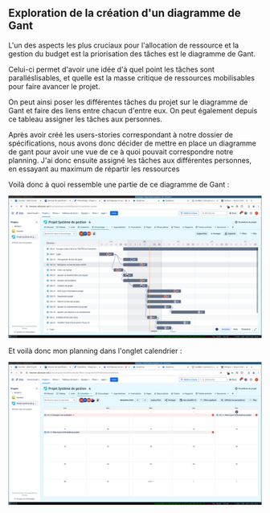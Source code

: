 ## Exploration de la création d'un diagramme de Gant

L'un des aspects les plus cruciaux pour l'allocation de ressource et la gestion du budget est la priorisation des tâches est le diagramme de Gant.

Celui-ci permet d'avoir une idée d'à quel point les tâches sont paralléslisables, et quelle est la masse critique de ressources mobilisables pour faire avancer 
le projet.

On peut ainsi poser les différentes tâches du projet sur le diagramme de Gant et faire des liens entre chacun d'entre eux. On peut également depuis ce tableau assigner les tâches aux personnes.

Après avoir créé les users-stories correspondant à notre dossier de spécifications, nous avons donc décider de mettre en place un diagramme de gant pour avoir une vue de ce à quoi pouvait correspondre notre planning. J'ai donc ensuite assigné les tâches aux différentes personnes, en essayant au maximum de répartir les ressources

Voilà donc à quoi ressemble une partie de ce diagramme de Gant : 

![image du calendrier](./img/gant.png)

Et voilà donc mon planning dans l'onglet calendrier : 

![image du calendrier](./img/calendrier.png)
